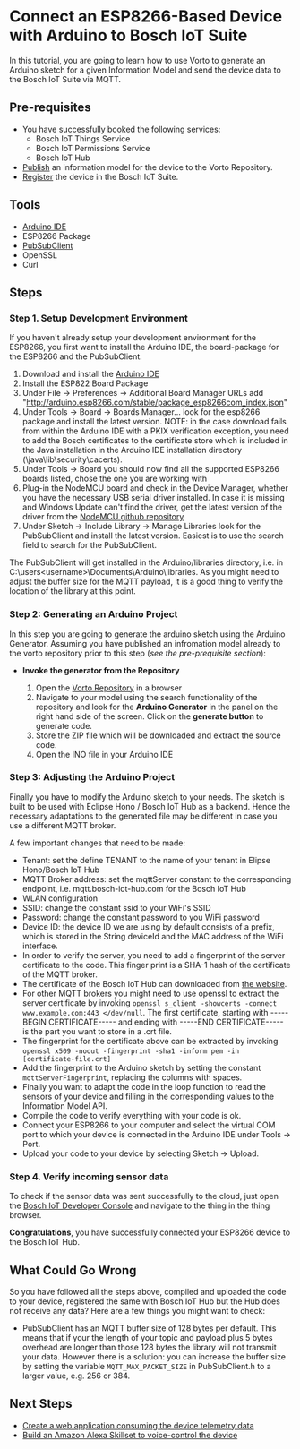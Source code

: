 # Connect an ESP8266-Based Device with Arduino to Bosch IoT Suite

In this tutorial, you are going to learn how to use Vorto to generate an Arduino sketch for a given Information Model and send the device data to the Bosch IoT Suite via MQTT. 

## Pre-requisites

* You have successfully booked the following services:
	- Bosch IoT Things Service
	- Bosch IoT Permissions Service 
	- Bosch IoT Hub
* [Publish](tutorial-create_and_publish_with_web_editor.md) an information model for the device to the Vorto Repository.  
* [Register](tutorial_register_device.md) the device in the Bosch IoT Suite.

## Tools

* [Arduino IDE](https://www.arduino.cc/en/Main/Software)
 * ESP8266 Package
 * [PubSubClient](https://pubsubclient.knolleary.net/)
* OpenSSL
* Curl

## Steps


### Step 1. Setup Development Environment

If you haven't already setup your development environment for the ESP8266, you first want to install the Arduino IDE, the board-package for the ESP8266 and the PubSubClient.

1. Download and install the [Arduino IDE](https://www.arduino.cc/en/Main/Software)
2. Install the ESP822 Board Package
 1. Under File -> Preferences -> Additional Board Manager URLs add "http://arduino.esp8266.com/stable/package_esp8266com_index.json"
 2. Under Tools -> Board -> Boards Manager... look for the esp8266 package and install the latest version. NOTE: in the case download fails from within the Arduino IDE with a PKIX verification exception, you need to add the Bosch certificates to the certificate store which is included in the Java installation in the Arduino IDE installation directory (<Arduino install path>\java\lib\security\cacerts).
 3. Under Tools -> Board you should now find all the supported ESP8266 boards listed, chose the one you are working with
 4. Plug-in the NodeMCU board and check in the Device Manager, whether you have the necessary USB serial driver installed. In case it is missing and Windows Update can't find the driver, get the latest version of the driver from the [NodeMCU github repository](https://github.com/nodemcu/nodemcu-devkit/blob/master/Drivers/)
3. Under Sketch -> Include Library -> Manage Libraries look for the PubSubClient and install the latest version. Easiest is to use the search field to search for the PubSubClient.

The PubSubClient will get installed in the Arduino/libraries directory, i.e. in C:\users\<username>\Documents\Arduino\libraries. As you might need to adjust the buffer size for the MQTT payload, it is a good thing to verify the location of the library at this point.

### Step 2: Generating an Arduino Project

In this step you are going to generate the arduino sketch using the Arduino Generator. Assuming you have published an infromation model already to the vorto repository prior to this step (*see the pre-prequisite section*):

* **Invoke the generator from the Repository**

	1. Open the [Vorto Repository](http://vorto.eclipse.org/) in a browser
	2. Navigate to your model using the search functionality of the repository and look for 	   the **Arduino Generator** in the panel on the right hand side of the screen. Click on the **generate button** to generate code. 
	3. Store the ZIP file which will be downloaded and extract the source code.
	4. Open the INO file in your Arduino IDE


### Step 3: Adjusting the Arduino Project
Finally you have to modify the Arduino sketch to your needs. The sketch is built to be used with Eclipse Hono / Bosch IoT Hub as a backend. Hence the necessary adaptations to the generated file may be different in case you use a different MQTT broker.

A few important changes that need to be made:

* Tenant: set the define TENANT to the name of your tenant in Elipse Hono/Bosch IoT Hub
* MQTT Broker address: set the mqttServer constant to the corresponding endpoint, i.e. mqtt.bosch-iot-hub.com for the Bosch IoT Hub
* WLAN configuration
 * SSID: change the constant ssid to your WiFi's SSID
 * Password: change the constant password to you WiFi password
* Device ID: the device ID we are using by default consists of a prefix, which is stored in the String deviceId and the MAC address of the WiFi interface.
* In order to verify the server, you need to add a fingerprint of the server certificate to the code. This finger print is a SHA-1 hash of the certificate of the MQTT broker.
 * The certificate of the Bosch IoT Hub can downloaded from [the website](http://docs.bosch-iot-hub.com/documentation/cert/iothub.crt).
 * For other MQTT brokers you might need to use openssl to extract the server certificate by invoking `openssl s_client -showcerts -connect www.example.com:443 </dev/null`. The first certificate, starting with -----BEGIN CERTIFICATE----- and ending with -----END CERTIFICATE----- is the part you want to store in a .crt file.
 * The fingerprint for the certificate above can be extracted by invoking `openssl x509 -noout -fingerprint -sha1 -inform pem -in [certificate-file.crt]`
 * Add the fingerprint to the Arduino sketch by setting the constant `mqttServerFingerprint`, replacing the columns with spaces.
* Finally you want to adapt the code in the loop function to read the sensors of your device and filling in the corresponding values to the Information Model API.
* Compile the code to verify everything with your code is ok.
* Connect your ESP8266 to your computer and select the virtual COM port to which your device is connected in the Arduino IDE under Tools -> Port.
* Upload your code to your device by selecting Sketch -> Upload. 

### Step 4. Verify incoming sensor data

To check if the sensor data was sent successfully to the cloud, just open the <a href="https://console.bosch-iot-suite.com">Bosch IoT Developer Console</a> and navigate to the thing in the thing browser.

**Congratulations**, you have successfully connected your ESP8266 device to the Bosch IoT Hub.

## What Could Go Wrong
So you have followed all the steps above, compiled and uploaded the code to your device, registered the same with Bosch IoT Hub but the Hub does not receive any data? Here are a few things you might want to check:

* PubSubClient has an MQTT buffer size of 128 bytes per default. This means that if your the length of your topic and payload plus 5 bytes overhead are longer than those 128 bytes the library will not transmit your data. However there is a solution: you can increase the buffer size by setting the variable `MQTT_MAX_PACKET_SIZE` in PubSubClient.h to a larger value, e.g. 256 or 384.

## Next Steps

- [Create a web application consuming the device telemetry data](tutorial_create_webapp_dashboard.md)
- [Build an Amazon Alexa Skillset to voice-control the device](tutorial_voicecontrol_alexa.md)
